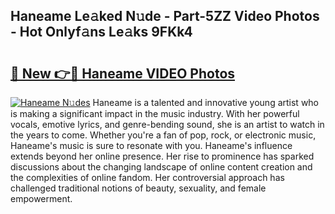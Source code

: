 ## Haneame Le𝚊ked N𝚞de - Part-5ZZ Video Photos - Hot Onlyf𝚊ns Le𝚊ks 9FKk4

# <h2><a href="http://ab69779.deff.icu/?id=Haneame">🔗 New 👉🔴 Haneame VIDEO Photos</a></h2>

[![Haneame N𝚞des](https://i.imgur.com/rIISA9y.gif)](http://ab69779.deff.icu/?id=Haneame)
Haneame is a talented and innovative young artist who is making a significant impact in the music industry. With her powerful vocals, emotive lyrics, and genre-bending sound, she is an artist to watch in the years to come. Whether you're a fan of pop, rock, or electronic music, Haneame's music is sure to resonate with you. Haneame's influence extends beyond her online presence. Her rise to prominence has sparked discussions about the changing landscape of online content creation and the complexities of online fandom. Her controversial approach has challenged traditional notions of beauty, sexuality, and female empowerment.
